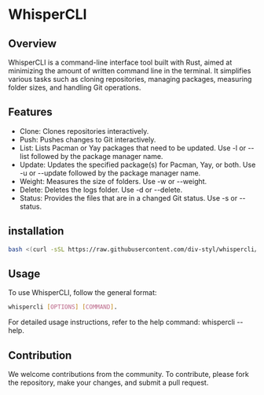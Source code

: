 # WhisperCLI

## Overview

WhisperCLI is a command-line interface tool built with Rust,
aimed at minimizing the amount of written command line in the terminal.
It simplifies various tasks such as cloning repositories,
managing packages, measuring folder sizes, and handling Git operations.

## Features

- Clone: Clones repositories interactively.
- Push: Pushes changes to Git interactively.
- List: Lists Pacman or Yay packages that need to be updated. Use -l or --list followed by the package manager name.
- Update: Updates the specified package(s) for Pacman, Yay, or both. Use -u or --update followed by the package manager name.
- Weight: Measures the size of folders. Use -w or --weight.
- Delete: Deletes the logs folder. Use -d or --delete.
- Status: Provides the files that are in a changed Git status. Use -s or --status.

## installation

```bash
bash <(curl -sSL https://raw.githubusercontent.com/div-styl/whispercli/main/install.sh)
```

## Usage

To use WhisperCLI, follow the general format:

```bash
whispercli [OPTIONS] [COMMAND].
```

For detailed usage instructions, refer to the help command: whispercli --help.

## Contribution

We welcome contributions from the community. To contribute, please fork the repository,
make your changes, and submit a pull request.
